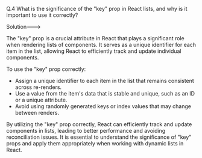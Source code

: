 Q.4 What is the significance of the "key" prop in React lists, and why is it important to use it correctly?

Solution--->

The "key" prop is a crucial attribute in React that plays a significant role when rendering lists of components. It serves as a unique identifier for each item in the list, allowing React to efficiently track and update individual components.

To use the "key" prop correctly:
- Assign a unique identifier to each item in the list that remains consistent across re-renders.
- Use a value from the item's data that is stable and unique, such as an ID or a unique attribute.
- Avoid using randomly generated keys or index values that may change between renders.

By utilizing the "key" prop correctly, React can efficiently track and update components in lists, leading to better performance and avoiding reconciliation issues. It is essential to understand the significance of "key" props and apply them appropriately when working with dynamic lists in React.